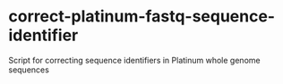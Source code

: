 # correct-platinum-fastq-sequence-identifier
Script for correcting sequence identifiers in Platinum whole genome sequences

